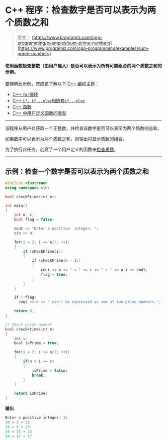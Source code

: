 # C++ 程序：检查数字是否可以表示为两个质数之和

> 原文： [https://www.programiz.com/cpp-programming/examples/sum-prime-numbers](https://www.programiz.com/cpp-programming/examples/sum-prime-numbers)

#### 使用函数检查整数（由用户输入）是否可以表示为所有可能组合的两个质数之和的示例。

要理解此示例，您应该了解以下 [C++ 编程](/cpp-programming "C++ tutorial")主题：

*   [C++ `for`循环](/cpp-programming/for-loop) 
*   [C++ `if`，`if...else`和嵌套`if...else`](/cpp-programming/if-else)
*   [C++ 函数](/cpp-programming/function)
*   [C++ 中用户定义函数的类型](/cpp-programming/user-defined-function-types)

* * *

该程序从用户处获取一个正整数，并检查该数字是否可以表示为两个质数的总和。

如果数字可以表示为两个质数之和，则输出将显示质数的组合。

为了执行此任务，创建了一个用户定义的函数来[检查质数](/cpp-programming/examples/prime-number "Check Prime Number in C++ Programming")。

* * *

## 示例：检查一个数字是否可以表示为两个质数之和

```cpp
#include <iostream>
using namespace std;

bool checkPrime(int n);

int main()
{
    int n, i;
    bool flag = false;

    cout << "Enter a positive  integer: ";
    cin >> n;

    for(i = 2; i <= n/2; ++i)
    {
        if (checkPrime(i))
        {
            if (checkPrime(n - i))
            {
                cout << n << " = " << i << " + " << n-i << endl;
                flag = true;
            }
        }
    }

    if (!flag)
      cout << n << " can't be expressed as sum of two prime numbers.";

    return 0;
}

// Check prime number
bool checkPrime(int n)
{
    int i;
    bool isPrime = true;

    for(i = 2; i <= n/2; ++i)
    {
        if(n % i == 0)
        {
            isPrime = false;
            break;
        }
    }

    return isPrime;
} 
```

**输出**

```cpp
Enter a positive integer: 34
34 = 3 + 31
34 = 5 + 29
34 = 11 + 23
34 = 17 + 17 
```